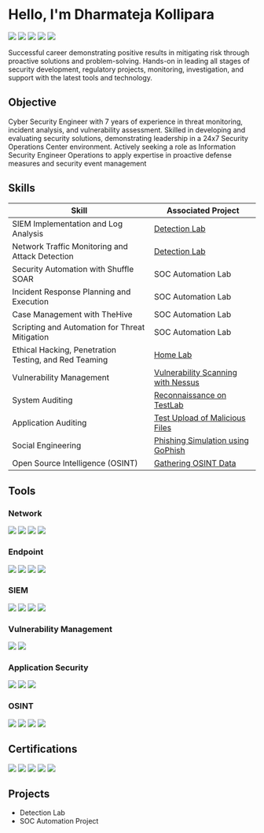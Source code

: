 # Hello, I'm Dharmateja Kollipara
<a href="https://www.linkedin.com/in/dharmateja-cyber/"><img src="https://img.shields.io/badge/-LinkedIn-0072b1?&style=for-the-badge&logo=linkedin&logoColor=white" /></a>
<a href="https://boogeyman57.github.io/about/"><img src="https://img.shields.io/badge/-Portfolio-24292F?&style=for-the-badge&logo=github&logoColor=white" /></a>
<a href="https://infosec.exchange/@boogeyman57"><img src="https://img.shields.io/badge/-Infosec_Exchange-7289DA?&style=for-the-badge&logo=mastodon&logoColor=white" /></a>
<a href="https://medium.com/@dharmatejak73"><img src="https://img.shields.io/badge/-Medium-12100E?&style=for-the-badge&logo=medium&logoColor=white" /></a>
<a href="https://x.com/teja0072"><img src="https://img.shields.io/badge/-X-1DA1F2?&style=for-the-badge&logo=x&logoColor=white" /></a>

Successful career demonstrating positive results in mitigating risk through proactive solutions and problem-solving. Hands-on in leading all stages of security development, regulatory projects, monitoring, investigation, and support with the latest tools and technology.  

## Objective

Cyber Security Engineer with 7 years of experience in threat monitoring, incident analysis, and vulnerability 
assessment. Skilled in developing and evaluating security solutions, demonstrating leadership in a 24x7 Security 
Operations Center environment. Actively seeking a role as Information Security Engineer Operations to apply expertise 
in proactive defense measures and security event management

## Skills

| Skill                                           | Associated Project                               |
|-------------------------------------------------|--------------------------------------------------|
| SIEM Implementation and Log Analysis            | [Detection Lab](https://google.com)              |
| Network Traffic Monitoring and Attack Detection | [Detection Lab](https://google.com)              |
| Security Automation with Shuffle SOAR           | SOC Automation Lab                               |
| Incident Response Planning and Execution        | SOC Automation Lab                               |
| Case Management with TheHive                    | SOC Automation Lab                               |
| Scripting and Automation for Threat Mitigation  | SOC Automation Lab                               |
| Ethical Hacking, Penetration Testing, and Red Teaming | [Home Lab](#)                              |
| Vulnerability Management                        | [Vulnerability Scanning with Nessus](#)          |
| System Auditing                                 | [Reconnaissance on TestLab](#)                   |
| Application Auditing                            | [Test Upload of Malicious Files](#)              |
| Social Engineering                              | [Phishing Simulation using GoPhish](#)           |
| Open Source Intelligence (OSINT)                | [Gathering OSINT Data](#)                        |




## Tools

### Network
<div>
    <img src="https://img.shields.io/badge/-Wireshark-1679A7?&style=for-the-badge&logo=Wireshark&logoColor=white" />
    <img src="https://img.shields.io/badge/-Nmap-4682B4?&style=for-the-badge&logo=nmap&logoColor=white" />
    <img src="https://img.shields.io/badge/-Suricata-EF3B2D?&style=for-the-badge&logo=Suricata&logoColor=white" />
    <img src="https://img.shields.io/badge/-Zeek-777BB4?&style=for-the-badge&logo=zeek&logoColor=white" />
</div>


### Endpoint
<div>
    <img src="https://img.shields.io/badge/-Microsoft_Defender_for_Endpoint-00A4EF?&style=for-the-badge&logo=Microsoft&logoColor=white" />
    <img src="https://img.shields.io/badge/-Velociraptor-4B275F?&style=for-the-badge&logo=Velociraptor&logoColor=white" />
    <img src="https://img.shields.io/badge/-CrowdStrike-F80000?&style=for-the-badge&logo=Falcon&logoColor=white" />
    <img src="https://img.shields.io/badge/-Sysmon-333333?&style=for-the-badge&logo=Windows&logoColor=white" />
</div>


### SIEM
<div>
    <img src="https://img.shields.io/badge/-Microsoft_Sentinel-0078D4?&style=for-the-badge&logo=Microsoft&logoColor=white" />
    <img src="https://img.shields.io/badge/-Splunk-000000?&style=for-the-badge&logo=Splunk&logoColor=white" />
    <img src="https://img.shields.io/badge/-Elastic-005571?&style=for-the-badge&logo=Elastic&logoColor=white" />
    <img src="https://img.shields.io/badge/-Graylog-00A2C7?&style=for-the-badge&logo=Graylog&logoColor=white" />
</div>

### Vulnerability Management
<div>
    <img src="https://img.shields.io/badge/-Nessus-0679A1?&style=for-the-badge&logo=Tenable&logoColor=white" />
    <img src="https://img.shields.io/badge/-OpenVAS-28A745?&style=for-the-badge&logo=openvas&logoColor=white" />
</div>

### Application Security
<div>
    <img src="https://img.shields.io/badge/-Burp_Suite-FF5722?&style=for-the-badge&logo=burpsuite&logoColor=white" />
    <img src="https://img.shields.io/badge/-OWASP-000000?&style=for-the-badge&logo=owasp&logoColor=white" />
    <img src="https://img.shields.io/badge/-ZAP-FF4B4B?&style=for-the-badge&logo=owaspzap&logoColor=white" />
</div>

### OSINT
<div>
    <img src="https://img.shields.io/badge/-Maltego-1679A7?&style=for-the-badge&logo=maltego&logoColor=white" />
    <img src="https://img.shields.io/badge/-Shodan-FF0000?&style=for-the-badge&logo=shodan&logoColor=white" />
    <img src="https://img.shields.io/badge/-Recon--ng-5C2D91?&style=for-the-badge&logo=python&logoColor=white" />
    <img src="https://img.shields.io/badge/-The_Harvester-FF5733?&style=for-the-badge&logo=linux&logoColor=white" />
</div>

## Certifications
<div>
    <img src="https://img.shields.io/badge/-Security%2B-FF0000?&style=for-the-badge&logo=CompTIA&logoColor=white" />
    <img src="https://img.shields.io/badge/-CySA%2B-FF0000?&style=for-the-badge&logo=CompTIA&logoColor=white" />
    <img src="https://img.shields.io/badge/-CCNA-1BA0D7?&style=for-the-badge&logo=Cisco&logoColor=white" />
    <img src="https://img.shields.io/badge/-ISC2_CC-00AAFF?&style=for-the-badge&logo=ISC2&logoColor=white" />
    <img src="https://img.shields.io/badge/-Certified_AppSec_Practitioner-005571?&style=for-the-badge&logo=OWASP&logoColor=white" />
</div>


## Projects
- Detection Lab
- SOC Automation Project
